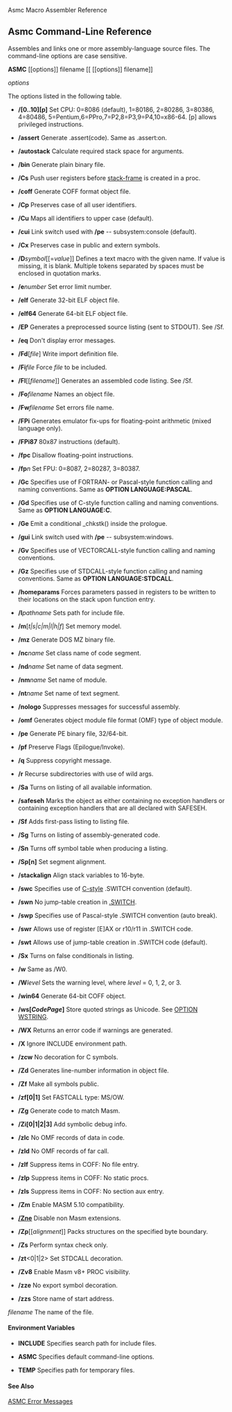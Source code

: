 Asmc Macro Assembler Reference

## Asmc Command-Line Reference

Assembles and links one or more assembly-language source files. The command-line options are case sensitive.

**ASMC** [[options]] filename [[ [[options]] filename]]

_options_

The options listed in the following table.

- **/[0..10][p]**
Set CPU: 0=8086 (default), 1=80186, 2=80286, 3=80386, 4=80486, 5=Pentium,6=PPro,7=P2,8=P3,9=P4,10=x86-64\. [p] allows privileged instructions.

- **/assert**
Generate .assert(code). Same as .assert:on.

- **/autostack**
Calculate required stack space for arguments.

- **/bin**
Generate plain binary file.

- **/Cs**
Push user registers before [stack-frame](../directive/opt_cstack.md) is created in a proc.

- **/coff**
Generate COFF format object file.

- **/Cp**
Preserves case of all user identifiers.

- **/Cu**
Maps all identifiers to upper case (default).

- **/cui**
Link switch used with **/pe** -- subsystem:console (default).

- **/Cx**
Preserves case in public and extern symbols.

- **/D**_symbol_[[=_value_]]
Defines a text macro with the given name. If value is missing, it is blank. Multiple tokens separated by spaces must be enclosed in quotation marks.

- **/e**_number_
Set error limit number.

- **/elf**
Generate 32-bit ELF object file.

- **/elf64**
Generate 64-bit ELF object file.

- **/EP**
Generates a preprocessed source listing (sent to STDOUT). See /Sf.

- **/eq**
Don't display error messages.

- **/Fd**[_file_]
Write import definition file.

- **/Fi**_file_
Force _file_ to be included.

- **/Fl**[[_filename_]]
Generates an assembled code listing. See /Sf.

- **/Fo**_filename_
Names an object file.

- **/Fw**_filename_
Set errors file name.

- **/FPi**
Generates emulator fix-ups for floating-point arithmetic (mixed language only).

- **/FPi87**
80x87 instructions (default).

- **/fpc**
Disallow floating-point instructions.

- **/fp**_n_
Set FPU: 0=8087, 2=80287, 3=80387.

- **/Gc**
Specifies use of FORTRAN- or Pascal-style function calling and naming conventions. Same as **OPTION LANGUAGE:PASCAL**.

- **/Gd**
Specifies use of C-style function calling and naming conventions. Same as **OPTION LANGUAGE:C**.

- **/Ge**
Emit a conditional _chkstk() inside the prologue.

- **/gui**
Link switch used with **/pe** -- subsystem:windows.

- **/Gv**
Specifies use of VECTORCALL-style function calling and naming conventions.

- **/Gz**
Specifies use of STDCALL-style function calling and naming conventions. Same as **OPTION LANGUAGE:STDCALL**.

- **/homeparams**
Forces parameters passed in registers to be written to their locations on the stack upon function entry.

- **/I**_pathname_
Sets path for include file.

- **/m**[_t|s|c|m|l|h|f_]
Set memory model.

- **/mz**
Generate DOS MZ binary file.

- **/nc**_name_
Set class name of code segment.

- **/nd**_name_
Set name of data segment.

- **/nm**_name_
Set name of module.

- **/nt**_name_
Set name of text segment.

- **/nologo**
Suppresses messages for successful assembly.

- **/omf**
Generates object module file format (OMF) type of object module.

- **/pe**
Generate PE binary file, 32/64-bit.

- **/pf**
Preserve Flags (Epilogue/Invoke).

- **/q**
Suppress copyright message.

- **/r**
Recurse subdirectories with use of wild args.

- **/Sa**
Turns on listing of all available information.

- **/safeseh**
Marks the object as either containing no exception handlers or containing exception handlers that are all declared with SAFESEH.

- **/Sf**
Adds first-pass listing to listing file.

- **/Sg**
Turns on listing of assembly-generated code.

- **/Sn**
Turns off symbol table when producing a listing.

- **/Sp[n]**
Set segment alignment.

- **/stackalign**
Align stack variables to 16-byte.

- **/swc**
Specifies use of [C-style](../directive/dot_switch.md) .SWITCH convention (default).

- **/swn**
No jump-table creation in [.SWITCH](../directive/dot_switch.md).

- **/swp**
Specifies use of Pascal-style .SWITCH convention (auto break).

- **/swr**
Allows use of register [E]AX or r10/r11 in .SWITCH code.

- **/swt**
Allows use of jump-table creation in .SWITCH code (default).

- **/Sx**
Turns on false conditionals in listing.

- **/w**
Same as /W0.

- **/W**_level_
Sets the warning level, where _level_ = 0, 1, 2, or 3.

- **/win64**
Generate 64-bit COFF object.

- **/ws[_CodePage_]**
Store quoted strings as Unicode. See [OPTION WSTRING](../directive/opt_wstring.md).

- **/WX**
Returns an error code if warnings are generated.

- **/X**
Ignore INCLUDE environment path.

- **/zcw**
No decoration for C symbols.

- **/Zd**
Generates line-number information in object file.

- **/Zf**
Make all symbols public.

- **/zf[0|1]**
Set FASTCALL type: MS/OW.

- **/Zg**
Generate code to match Masm.

- **/Zi[0|1|2|3]**
Add symbolic debug info.

- **/zlc**
No OMF records of data in code.

- **/zld**
No OMF records of far call.

- **/zlf**
Suppress items in COFF: No file entry.

- **/zlp**
Suppress items in COFF: No static procs.

- **/zls**
Suppress items in COFF: No section aux entry.

- **/Zm**
Enable MASM 5.10 compatibility.

- [**/Zne**](Zne.md)
Disable non Masm extensions.

- **/Zp**[[_alignment_]]
Packs structures on the specified byte boundary.

- **/Zs**
Perform syntax check only.

- **/zt**<0|1|2>
Set STDCALL decoration.

- **/Zv8**
Enable Masm v8+ PROC visibility.

- **/zze**
No export symbol decoration.

- **/zzs**
Store name of start address.

_filename_
The name of the file.

#### Environment Variables

- **INCLUDE**
Specifies search path for include files.

- **ASMC**
Specifies default command-line options.

- **TEMP**
Specifies path for temporary files.

#### See Also

[ASMC Error Messages](../error/readme.md)
